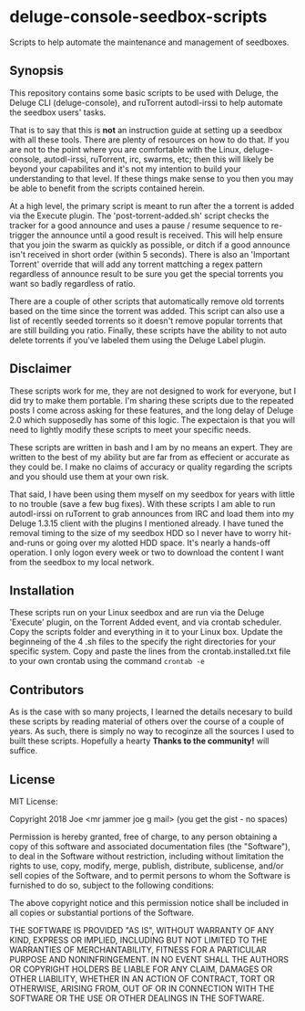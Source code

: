 # deluge-console-seedbox-scripts
Scripts to help automate the maintenance and management of seedboxes.

## Synopsis

This repository contains some basic scripts to be used with Deluge, the Deluge CLI (deluge-console), and ruTorrent autodl-irssi to help automate the seedbox users' tasks.

That is to say that this is **not** an instruction guide at setting up a seedbox with all these tools.  There are plenty of resources on how to do that.  If you are not to the point where you are comfortable with the Linux, deluge-console, autodl-irssi, ruTorrent, irc, swarms, etc; then this will likely be beyond your capabilites and it's not my intention to build your understanding to that level.  If these things make sense to you then you may be able to benefit from the scripts contained herein.

At a high level, the primary script is meant to run after the a torrent is added via the Execute plugin.  The 'post-torrent-added.sh' script checks the tracker for a good announce and uses a pause / resume sequence to re-trigger the announce until a good result is received.  This will help ensure that you join the swarm as quickly as possible, or ditch if a good announce isn't received in short order (within 5 seconds).  There is also an 'Important Torrent' override that will add any torrent mattching a regex pattern regardless of announce result to be sure you get the special torrents you want so badly regardless of ratio.

There are a couple of other scripts that automatically remove old torrents based on the time since the torrent was added.  This script can also use a list of recently seeded torrents so it doesn't remove popular torrents that are still building you ratio.  Finally, these scripts have the ability to not auto delete torrents if you've labeled them using the Deluge Label plugin.

## Disclaimer

These scripts work for me, they are not designed to work for everyone, but I did try to make them portable.  I'm sharing these scripts due to the repeated posts I come across asking for these features, and the long delay of Deluge 2.0 which supposedly has some of this logic.  The expectaion is that you will need to lightly modify these scripts to meet your specific needs.

These scripts are written in bash and I am by no means an expert.  They are written to the best of my ability but are far from as effecient or accurate as they could be.  I make no claims of accuracy or quality regarding the scripts and you should use them at your own risk.  

That said, I have been using them myself on my seedbox for years with little to no trouble (save a few bug fixes).  With these scripts I am able to run autodl-irssi on ruTorrent to grab announces from IRC and load them into my Deluge 1.3.15 client with the plugins I mentioned already.  I have tuned the removal timing to the size of my seedbox HDD so I never have to worry hit-and-runs or going over my alotted HDD space.  It's nearly a hands-off operation.  I only logon every week or two to download the content I want from the seedbox to my local network.

## Installation

These scripts run on your Linux seedbox and are run via the Deluge 'Execute' plugin, on the Torrent Added event, and via crontab scheduler.  Copy the scripts folder and everything in it to your Linux box.  Update the beginneing of the 4 .sh files to the specify the right directories for your specific system.  Copy and paste the lines from the crontab.installed.txt file to your own crontab using the command `crontab -e` 

## Contributors

As is the case with so many projects, I learned the details necesary to build these scripts by reading material of others over the course of a couple of years.  As such, there is simply no way to recoginze all the sources I used to built these scripts.  Hopefully a hearty **Thanks to the community!** will suffice.

## License

MIT License:

Copyright 2018 Joe <mr jammer joe <at> g mail> (you get the gist - no spaces)

Permission is hereby granted, free of charge, to any person obtaining a copy of this software and associated documentation files (the "Software"), to deal in the Software without restriction, including without limitation the rights to use, copy, modify, merge, publish, distribute, sublicense, and/or sell copies of the Software, and to permit persons to whom the Software is furnished to do so, subject to the following conditions:

The above copyright notice and this permission notice shall be included in all copies or substantial portions of the Software.

THE SOFTWARE IS PROVIDED "AS IS", WITHOUT WARRANTY OF ANY KIND, EXPRESS OR IMPLIED, INCLUDING BUT NOT LIMITED TO THE WARRANTIES OF MERCHANTABILITY, FITNESS FOR A PARTICULAR PURPOSE AND NONINFRINGEMENT. IN NO EVENT SHALL THE AUTHORS OR COPYRIGHT HOLDERS BE LIABLE FOR ANY CLAIM, DAMAGES OR OTHER LIABILITY, WHETHER IN AN ACTION OF CONTRACT, TORT OR OTHERWISE, ARISING FROM, OUT OF OR IN CONNECTION WITH THE SOFTWARE OR THE USE OR OTHER DEALINGS IN THE SOFTWARE.
